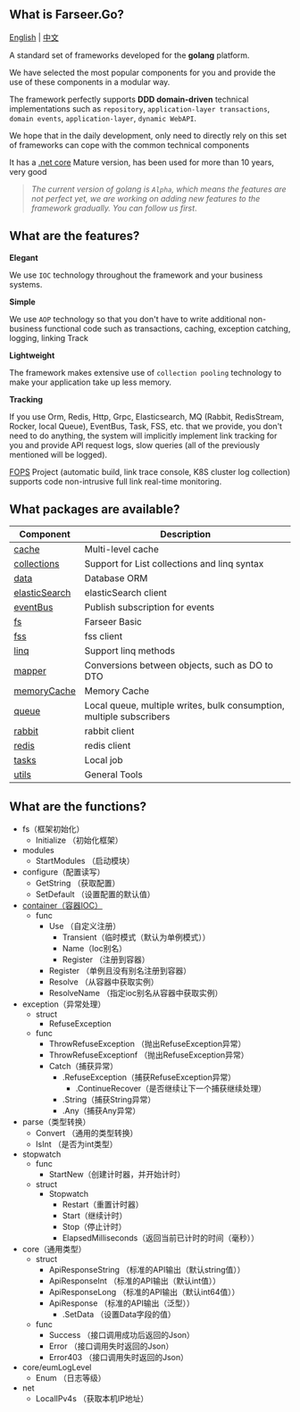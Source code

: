 ## What is Farseer.Go?

[English](https://github.com/FarseerGo/Farseer.Go) | [中文](https://github.com/FarseerGo/Farseer.Go/blob/main/README.zh-cn.md)

A standard set of frameworks developed for the **golang** platform.

We have selected the most popular components for you and provide the use of these components in a modular way.

The framework perfectly supports **DDD domain-driven** technical implementations such as `repository`, `application-layer transactions`, `domain events`, `application-layer`, `dynamic WebAPI`.

We hope that in the daily development, only need to directly rely on this set of frameworks can cope with the common technical components

It has a [.net core](https://github.com/FarseerNet/Farseer.Net/tree/dev/Doc) Mature version, has been used for more than 10 years, very good

> *The current version of golang is `Alpha`, which means the features are not perfect yet, we are working on adding new features to the framework gradually. You can follow us first*.

## What are the features?

**Elegant**

We use `IOC` technology throughout the framework and your business systems.

**Simple**

We use `AOP` technology so that you don't have to write additional non-business functional code such as transactions, caching, exception catching, logging, linking Track

**Lightweight**

The framework makes extensive use of `collection pooling` technology to make your application take up less memory.

**Tracking**

If you use Orm, Redis, Http, Grpc, Elasticsearch, MQ (Rabbit, RedisStream, Rocker, local Queue), EventBus, Task, FSS, etc. that we provide, you don't need to do anything, the system will implicitly implement link tracking for you and provide API request logs, slow queries (all of the previously mentioned will be logged).

[FOPS](https://github.com/FarseerNet/FOPS) Project (automatic build, link trace console, K8S cluster log collection) supports code non-intrusive full link real-time monitoring.

## What packages are available?

| Component                         | Description                                                          |
|-----------------------------------|----------------------------------------------------------------------|
| [cache](../cache)                 | Multi-level cache                                                    |
| [collections](../collections)     | Support for List collections and linq syntax                         |
| [data](../data)                   | Database ORM                                                         |
| [elasticSearch](../elasticSearch) | elasticSearch client                                                 |
| [eventBus](../eventBus)           | Publish subscription for events                                      |
| [fs](../fs)                       | Farseer Basic                                                        |
| [fss](../fss)                     | fss client                                                           |
| [linq](../linq)                   | Support linq methods                                                 |
| [mapper](../mapper)               | Conversions between objects, such as DO to DTO                       |
| [memoryCache](../memoryCache)     | Memory Cache                                                         |
| [queue](../queue)                 | Local queue, multiple writes, bulk consumption, multiple subscribers |
| [rabbit](../rabbit)               | rabbit client                                                        |
| [redis](../redis)                 | redis client                                                         |
| [tasks](../tasks)                 | Local job                                                            |
| [utils](../utils)                 | General Tools                                                        |

## What are the functions?
* fs（框架初始化）
    * Initialize （初始化框架）
* modules
    * StartModules （启动模块）
* configure（配置读写）
    * GetString （获取配置）
    * SetDefault （设置配置的默认值）
* [container（容器IOC）](container/)
    * func
        * Use （自定义注册）
          * Transient（临时模式（默认为单例模式））
          * Name（Ioc别名）
          * Register （注册到容器）
        * Register （单例且没有别名注册到容器）
        * Resolve （从容器中获取实例）
        * ResolveName （指定ioc别名从容器中获取实例）
* exception（异常处理）
    * struct
        * RefuseException
    * func
        * ThrowRefuseException （抛出RefuseException异常）
        * ThrowRefuseExceptionf （抛出RefuseException异常）
        * Catch（捕获异常）
            * .RefuseException（捕获RefuseException异常）
                * .ContinueRecover（是否继续让下一个捕获继续处理）
            * .String（捕获String异常）
            * .Any（捕获Any异常）
* parse（类型转换）
    * Convert （通用的类型转换）
    * IsInt （是否为int类型）
* stopwatch
    * func
        * StartNew（创建计时器，并开始计时）
    * struct
        * Stopwatch
            * Restart（重置计时器）
            * Start（继续计时）
            * Stop（停止计时）
            * ElapsedMilliseconds（返回当前已计时的时间（毫秒））
* core（通用类型）
    * struct
        * ApiResponseString （标准的API输出（默认string值））
        * ApiResponseInt （标准的API输出（默认int值））
        * ApiResponseLong （标准的API输出（默认int64值））
        * ApiResponse （标准的API输出（泛型））
            * .SetData （设置Data字段的值）
    * func
        * Success （接口调用成功后返回的Json）
        * Error （接口调用失时返回的Json）
        * Error403 （接口调用失时返回的Json）
* core/eumLogLevel
    * Enum （日志等级）
* net
    * LocalIPv4s （获取本机IP地址）